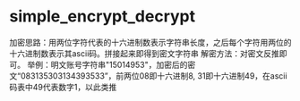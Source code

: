# simple_encrypt_decrypt

加密思路：用两位字符代表的十六进制数表示字符串长度，之后每个字符用两位的十六进制数表示其ascii码。拼接起来即得到密文字符串
解密方法：对密文反推即可。
举例：明文账号字符串"15014953"，加密后的密文“083135303134393533”，前两位08即十六进制8, 31即十六进制49，在ascii码表中49代表数字1，以此类推
